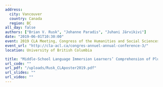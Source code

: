 ```yaml
---
address:
  city: Vancouver
  country: Canada
  region: BC
all_day: false
authors: ["Brian V. Rusk", "Johanne Paradis", "Juhani Järvikivi"]
date: "2019-06-01T10:30:00"
event: 2019 CLA Meeting, Congress of the Humanities and Social Sciences
event_url: "http://cla-acl.ca/congres-annuel-annual-conference-3/"
location: University of British Columbia

title: "Middle-School Language Immersion Learners’ Comprehension of Plural-Singular Marking: Acquisition across a Typologically Distinct Language Pairing [Poster]"
url_code: ""
url_pdf: "/uploads/Rusk_CLAposter2019.pdf"
url_slides: ""
url_video: ""
---
```

